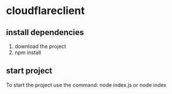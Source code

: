 # cloudflareclient

## install dependencies
1. download the project
2. npm install

## start project
To start the project use the command: node index.js or node index